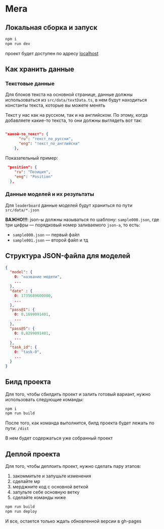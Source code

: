 # Mera

## Локальная сборка и запуск

```bash
npm i
npm run dev
```

проект будет доступен по адресу [localhost](http://localhost:5173/)


## Как хранить данные

### Текстовые данные 

Для блоков текста на основной странице, данные должны использоваться из `src/data/textData.ts`, в нем будут находиться константы текста, которые вы можете менять

Текст у нас как на русском, так и на английском. По этому, когда добавляете какие-то текста, то они должны выглядеть вот так:

```json

"какой-то_текст": {
      "ru": "текст_по_русски",
      "eng": "текст_по_английски"
    },
```

Показательный пример:

```json
 "position": {
    "ru": "Позиция",
    "eng": "Position"
  }, 
```

### Данные моделей и их результаты

Для `leaderboard` данные моделей будут храниться по пути `src/data/*.json`

**ВАЖНО!!!**: json-ы должны называться по шаблону: `sample000.json`, где три цифры — порядковый номер заливаемого `json-a`, то есть:

- `sample000.json` — первый файл
- `sample001.json` — второй файл
и тд


## Структура JSON-файла для моделей

```JSON
{
  "model": {
    0: "название модели",
    ...
  },
  "date" : {
    0: 1735689600000,
    ...
  },
  "pass@1": {
    0: 0.1699091401,
    ...
  },
  "pass@5": {
    0: 0.8299091401,
    ...
  },
  "task_id": {
    0: "task-0",
    ...
  }  
}
```

## Билд проекта

Для того, чтобы сбилдить проект и залить готовый вариант, нужно использовать следующие команды:

```bash
npm i
npm run build
```

После того, как команда выполнится, билд проекта будет лежать по пути: `/dist`

В нем будет содержаться уже собранный проект

## Деплой проекта

Для того, чтобы деплоить проект, нужно сделать пару этапов:

1) закоммитьте и запушьте изменения
2) сделайте мр
3) мерджните код с основной веткой
4) запульте себе основную ветку
5) сделайте команды ниже

```bash
npm run build
npm run deploy
```

И все, остается только ждать обновленной версии в gh-pages